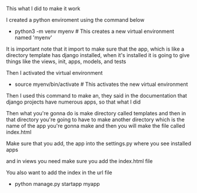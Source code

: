 This what I did to make it work



I created a python enviroment using the command below 

- python3 -m venv myenv  # This creates a new virtual environment named 'myenv'

It is important note that it import to make sure that the app, which is like a directory template has django installed, when it's installed it is going to give things like the views, init, apps, models, and tests 

Then I activated the virtual environment
- source myenv/bin/activate  # This activates the new virtual environment

Then I used this command to make an, they said in the documentation that django projects have numerous apps, so that what I did 

Then what you're gonna do is make directory called templates and then in that directory you're going to have to make another directory which is the name of the app you're gonna make and then you will make the file called index.html

Make sure that you add, the app into the settings.py where you see installed apps

and in views you need make sure you add the index.html file 

You also want to add the index in the url file


- python manage.py startapp myapp
